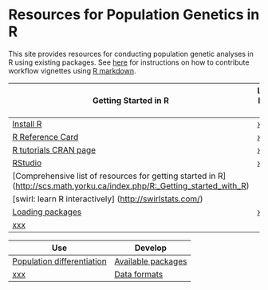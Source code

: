 # Resources for Population Genetics in R

This site provides resources for conducting population genetic analyses in R using existing packages. See [here](CONTRIBUTING.md) for instructions on how to contribute workflow vignettes using [R markdown](R_MARKDOWN.md).

| Getting Started in R | Learning Pop Gen in R |
|-----------------|----------|
| [Install R](http://cran.r-project.org/) | [xxx]() | 
| [R Reference Card](http://cran.r-project.org/doc/contrib/Short-refcard.pdf) | [xxx]() |
| [R tutorials CRAN page](http://cran.r-project.org/other-docs.html) | [xxx]() |
| [RStudio](http://www.rstudio.com/) | [xxx]() |
| [Comprehensive list of resources for getting started in R] (http://scs.math.yorku.ca/index.php/R:_Getting_started_with_R) |
| [swirl: learn R interactively] (http://swirlstats.com/) |
| [Loading packages](LOAD_PACKAGES.md) | [xxx]() | 
[xxx]() |

| Use | Develop |
|-----------------|----------|
| [Population differentiation]() | [Available packages](PACKAGES.md) | 
| [xxx]() | [Data formats](DATAFORMATS.md) | 



